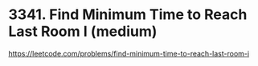 # 3341. Find Minimum Time to Reach Last Room I (medium)

https://leetcode.com/problems/find-minimum-time-to-reach-last-room-i
